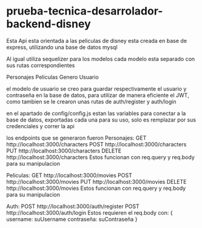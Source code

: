 # prueba-tecnica-desarrolador-backend-disney

Esta Api esta orientada a las peliculas de disney
esta creada en base de express, utilizando una base de datos mysql

Al igual utiliza sequelizer para los modelos
cada modelo esta separado con sus rutas correspondientes

Personajes
Peliculas
Genero
Usuario

el modelo de usuario se creo para guardar respectivamente el usuario y contraseña en la base de datos, para utilizar de manera eficiente el JWT, como tambien se le crearon unas rutas de auth/register y auth/login

en el apartado de config/config.js estan las variables para conectar a la base de datos, exportadas cada una para su uso, solo es remplazar por sus credenciales y correr la api

los endpoints que se generaron fueron
Personajes:
GET http://localhost:3000/characters
POST http://localhost:3000/characters
PUT http://localhost:3000/characters
DELETE http://localhost:3000/characters
Estos funcionan con req.query y req.body para su manipulacion

Peliculas:
GET http://localhost:3000/movies
POST http://localhost:3000/movies
PUT http://localhost:3000/movies
DELETE http://localhost:3000/movies
Estos funcionan con req.query y req.body para su manipulacion

Auth:
POST http://localhost:3000/auth/register
POST http://localhost:3000/auth/login
Estos requieren el req.body con: {
    username: suUsername
    contraseña: suContraseña
}